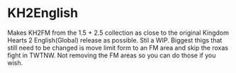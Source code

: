 # KH2English

Makes KH2FM from the 1.5 + 2.5 collection as close to the original Kingdom Hearts 2 English(Global) release as possible. Stil a WIP.
Biggest thigs that still need to be changed is move limit form to an FM area and skip the roxas fight in TWTNW.
Not removing the FM areas so you can do those if you wish.
